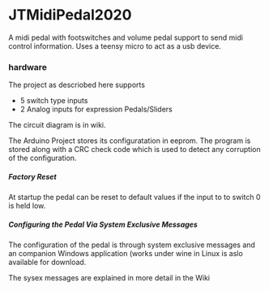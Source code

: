 # JTMidiPedal2020
A midi pedal with footswitches and volume pedal support to send midi control information.
Uses a teensy micro to act as a usb device.

### hardware
The project as descriobed here supports

* 5 switch type inputs 
* 2 Analog inputs for expression Pedals/Sliders

The circuit diagram is in wiki.

The Arduino Project stores its configuratation in eeprom. The program is stored along with a CRC check code
which is used to detect any corruption of the configuration.

##### Factory Reset

At startup the pedal can be reset to default values if the input to to switch 0 is held low.

##### Configuring the Pedal Via System Exclusive Messages

The configuration of the pedal is through system exclusive messages and an companion Windows application (works under wine in Linux is aslo available for download.

The sysex messages are explained in more detail in the Wiki

